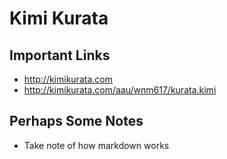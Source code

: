 # Kimi Kurata

## Important Links

- http://kimikurata.com
- http://kimikurata.com/aau/wnm617/kurata.kimi


## Perhaps Some Notes

- Take note of how markdown works 